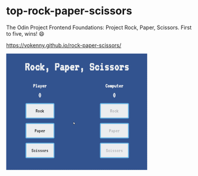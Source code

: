 # top-rock-paper-scissors

The Odin Project Frontend Foundations: Project Rock, Paper, Scissors. First to five, wins! 😄

https://vokenny.github.io/rock-paper-scissors/

<img src="./rock-paper-scissors-demo.gif" alt="rock paper scissors demo" width="75%" height="auto">
